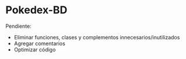 # Pokedex-BD

Pendiente:
- Eliminar funciones, clases y complementos innecesarios/inutilizados
- Agregar comentarios
- Optimizar código
